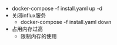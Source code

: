 * docker-compose -f install.yaml up -d
* 关闭influx服务
	*  docker-compose -f install.yaml down
* 占用内存过高
	* 限制内存的使用